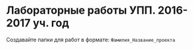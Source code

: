 # Лабораторные работы УПП. 2016-2017 уч. год

Создавайте папки для работ в формате: `Фамилия_Название_проекта`

